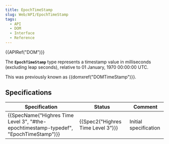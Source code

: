 ```yaml
---
title: EpochTimeStamp
slug: Web/API/EpochTimeStamp
tags:
  - API
  - DOM
  - Interface
  - Reference
---
```

{{APIRef("DOM")}}

The **`EpochTimeStamp`** type represents a timestamp value in milliseconds (excluding leap seconds), relative to 01 January, 1970 00:00:00 UTC.

This was previously known as {{domxref("DOMTimeStamp")}}.


## Specifications

| Specification                                                                        | Status                   | Comment               |
| ------------------------------------------------------------------------------------ | ------------------------ | --------------------- |
| {{SpecName("Highres Time Level 3", "#the-epochtimestamp-typedef", "EpochTimeStamp")}} | {{Spec2("Highres Time Level 3")}} | Initial specification |

